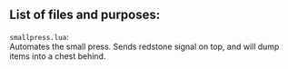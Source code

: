 ## List of files and purposes:  
`smallpress.lua`:  
Automates the small press. Sends redstone signal on top, and will dump items into a chest behind.  